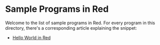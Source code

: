 # Sample Programs in Red

Welcome to the list of sample programs in Red. For every program in this
directory, there's a corresponding article explaining the snippet:

- [Hello World in Red](https://therenegadecoder.com/code/hello-world-in-red/)
